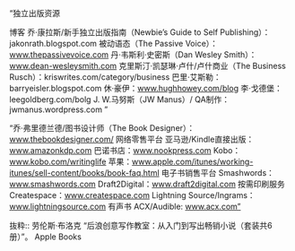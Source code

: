 “独立出版资源

博客
乔·康拉斯/新手独立出版指南（Newbie’s Guide to Self Publishing）：jakonrath.blogspot.com
被动语态（The Passive Voice）：www.thepassivevoice.com
丹·韦斯利·史密斯（Dan Wesley Smith）：www.dean-wesleysmith.com
克里斯汀·凯瑟琳·卢什/卢什商业（The Business Rusch）：kriswrites.com/category/business
巴里·艾斯勒：barryeisler.blogspot.com
休·豪伊：www.hughhowey.com/blog
李·戈德堡：leegoldberg.com/bolg
J. W.马努斯（JW Manus）/ QA制作：jwmanus.wordpress.com
”

“乔·弗里德兰德/图书设计师（The Book Designer）：www.thebookdesigner.com/
网络零售平台
亚马逊/Kindle直接出版：www.amazonkdp.com
巴诺书店：www.nookpress.com
Kobo：www.kobo.com/writinglife
苹果：www.apple.com/itunes/working-itunes/sell-content/books/book-faq.html
电子书销售平台
Smashwords：www.smashwords.com
Draft2Digital：www.draft2digital.com
按需印刷服务
Createspace：www.createspace.com
Lightning Source/Ingrams：www.lightningsource.com
有声书
ACX/Audible: www.acx.com”

抜粋:: 劳伦斯·布洛克  “后浪创意写作教室：从入门到写出畅销小说（套装共6册）”。 Apple Books  
